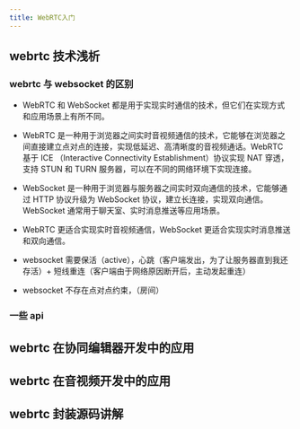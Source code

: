 ```yaml
---
title: WebRTC入门
---
```


## webrtc 技术浅析

### webrtc 与 websocket 的区别

- WebRTC 和 WebSocket 都是用于实现实时通信的技术，但它们在实现方式和应用场景上有所不同。
- WebRTC 是一种用于浏览器之间实时音视频通信的技术，它能够在浏览器之间直接建立点对点的连接，实现低延迟、高清晰度的音视频通话。WebRTC 基于 ICE （Interactive Connectivity Establishment）协议实现 NAT 穿透，支持 STUN 和 TURN 服务器，可以在不同的网络环境下实现连接。
- WebSocket 是一种用于浏览器与服务器之间实时双向通信的技术，它能够通过 HTTP 协议升级为 WebSocket 协议，建立长连接，实现双向通信。WebSocket 通常用于聊天室、实时消息推送等应用场景。
- WebRTC 更适合实现实时音视频通信，WebSocket 更适合实现实时消息推送和双向通信。

- websocket 需要保活（active），心跳（客户端发出，为了让服务器直到我还存活）+ 短线重连（客户端由于网络原因断开后，主动发起重连）
- websocket 不存在点对点约束，（房间）

### 一些 api

## webrtc 在协同编辑器开发中的应用

## webrtc 在音视频开发中的应用

## webrtc 封装源码讲解
